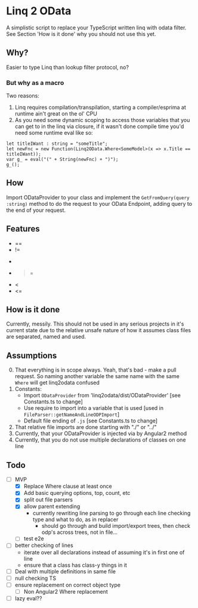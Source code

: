 # Linq 2 OData  
A simplistic script to replace your TypeScript written linq with odata filter.  
See Section 'How is it done' why you should not use this yet.

## Why?  
Easier to type Linq than lookup filter protocol, no?

### But why as a macro  
Two reasons:
1. Linq requires compilation/transpilation, starting a compiler/esprima at runtime ain't great on the ol' CPU  
2. As you need some dynamic scoping to access those variables that you can get to in the linq via closure, if it wasn't done compile time you'd need some runtime eval like so:  
```
let titleIWant : string = "someTitle";
let newFnc = new Function(Linq2OData.Where<SomeModel>(x => x.Title == titleIWant));
var g_ = eval("(" + String(newFnc) + ")");
g_();
```

## How  
Import ODataProvider to your class and implement the `GetFromQuery(query :string)` method to do the request to your OData Endpoint, adding query to the end of your request.

## Features  
- ==
- !=
- >
- >=
- <
- <=

## How is it done
Currently, messily. This should not be used in any serious projects in it's current state due to the relative unsafe nature of how it assumes class files are separated, named and used.

## Assumptions
0. That everything is in scope always. Yeah, that's bad - make a pull request. So naming another variable the same name with the same `Where` will get linq2odata confused
1. Constants:
    - Import `ODataProvider` from 'linq2odata/dist/ODataProvider' [see Constants.ts to change]
    - Use require to import into a variable that is used [used in `FileParser::getNameAndLineODPImport`]
    - Default file ending of `.js` [see Constants.ts to change]
3. That relative file imports are done starting with "./" or "../"
4. Currently, that your ODataProvider is injected via by Angular2 method
5. Currently, that you do not use multiple declarations of classes on one line

## Todo
- [ ] MVP
  + [x] Replace Where clause at least once
  + [x] Add basic querying options, top, count, etc
  + [x] split out file parsers
  + [x] allow parent extending
    - currently rewriting line parsing to go through each line checking type and what to do, as in replacer
      + should go through and build import/export trees, then check odp's across trees, not in file...
  + [ ] test e2e
- [ ] better checking of lines
  + iterate over all declarations instead of assuming it's in first one of line
  + ensure that a class has class-y things in it
- [ ] Deal with multiple definitions in same file
- [ ] null checking TS
- [ ] ensure replacement on correct object type 
    - [ ] Non Angular2 Where replacement
- [ ] lazy eval??
